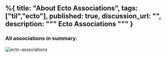 %{
  title: "About Ecto Associations",
  tags: ["til","ecto"],
  published: true,
  discussion_url: "",
  description: """
  Ecto Associations
  """
}
---


### All associations in summary.
![ecto-associations](../images/ecto-assoc.png)
